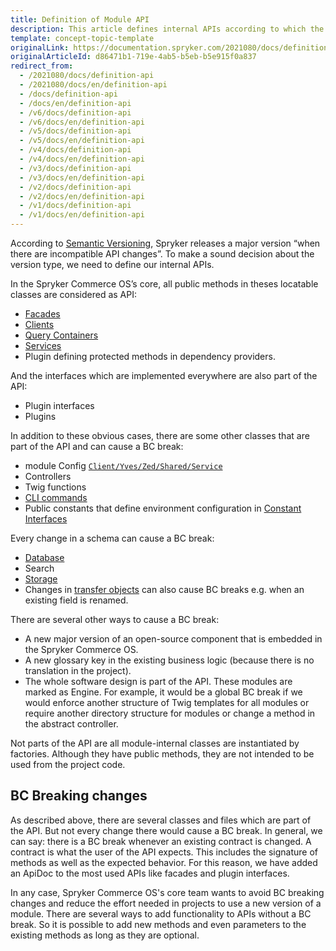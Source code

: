 ```yaml
---
title: Definition of Module API
description: This article defines internal APIs according to which the version type is defined.
template: concept-topic-template
originalLink: https://documentation.spryker.com/2021080/docs/definition-api
originalArticleId: d86471b1-719e-4ab5-b5eb-b5e915f0a837
redirect_from:
  - /2021080/docs/definition-api
  - /2021080/docs/en/definition-api
  - /docs/definition-api
  - /docs/en/definition-api
  - /v6/docs/definition-api
  - /v6/docs/en/definition-api
  - /v5/docs/definition-api
  - /v5/docs/en/definition-api
  - /v4/docs/definition-api
  - /v4/docs/en/definition-api
  - /v3/docs/definition-api
  - /v3/docs/en/definition-api
  - /v2/docs/definition-api
  - /v2/docs/en/definition-api
  - /v1/docs/definition-api
  - /v1/docs/en/definition-api
---
```


According to [Semantic Versioning](http://semver.org/), Spryker releases a major version “when there are incompatible API changes”. To make a sound decision about the version type, we need to define our internal APIs.

In the Spryker Commerce OS’s core, all public methods in theses locatable classes are considered as API:

* [Facades](https://documentation.spryker.com/docs/facade)
* [Clients](https://documentation.spryker.com/docs/client)
* [Query Containers](https://documentation.spryker.com/docs/query-container)
* [Services](https://documentation.spryker.com/docs/service)
* Plugin defining protected methods in dependency providers.

And the interfaces which are implemented everywhere are also part of the API:

* Plugin interfaces
* Plugins

In addition to these obvious cases, there are some other classes that are part of the API and can cause a BC break:

* module Config [`Client/Yves/Zed/Shared/Service`](https://documentation.spryker.com/docs/configuration-management#how-to-retrieve-the-configuration)
* Controllers
* Twig functions
* [CLI commands](https://documentation.spryker.com/docs/console-commands)
* Public constants that define environment configuration in [Constant Interfaces](https://documentation.spryker.com/docs/configuration-management#constant-interfaces)

Every change in a schema can cause a BC break:

* [Database](https://documentation.spryker.com/docs/database-schema-definition)
* Search
* [Storage](https://documentation.spryker.com/docs/redis-as-kv)
* Changes in [transfer objects](https://documentation.spryker.com/docs/ht-use-transfer-objects-201903) can also cause BC breaks e.g. when an existing field is renamed.

There are several other ways to cause a BC break:

* A new major version of an open-source component that is embedded in the Spryker Commerce OS.
* A new glossary key in the existing business logic (because there is no translation in the project).
* The whole software design is part of the API. These modules are marked as Engine. For example, it would be a global BC break if we would enforce another structure of Twig templates for all modules or require another directory structure for modules or change a method in the abstract controller.

Not parts of the API are all module-internal classes are instantiated by factories. Although they have public methods, they are not intended to be used from the project code.

## BC Breaking changes

As described above, there are several classes and files which are part of the API. But not every change there would cause a BC break. In general, we can say: there is a BC break whenever an existing contract is changed. A contract is what the user of the API expects. This includes the signature of methods as well as the expected behavior. For this reason, we have added an ApiDoc to the most used APIs like facades and plugin interfaces.

In any case, Spryker Commerce OS's core team wants to avoid BC breaking changes and reduce the effort needed in projects to use a new version of a module. There are several ways to add functionality to APIs without a BC break. So it is possible to add new methods and even parameters to the existing methods as long as they are optional.